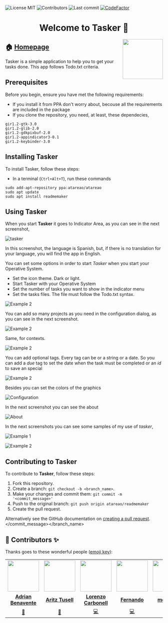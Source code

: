 
<!-- start project-info -->
<!--
project_title: Tasker
github_project: https://github.com/atareao/tasker
license: MIT
icon: /datos/Sync/Programacion/Python/tasker/data/icons/scalable/apps/tasker.svg
homepage: https://www.atareao.es/aplicacion/tasker
license-badge: True
contributors-badge: True
lastcommit-badge: True
codefactor-badge: True
--->

<!-- end project-info -->

<!-- start badges -->

![License MIT](https://img.shields.io/badge/MIT-license-green)
![Contributors](https://img.shields.io/github/contributors-anon/atareao/tasker)
![Last commit](https://img.shields.io/github/last-commit/atareao/tasker)
[![CodeFactor](https://www.codefactor.io/repository/github/atareao/tasker/badge/master)](https://www.codefactor.io/repository/github/atareao/tasker/overview/master)
<!-- end badges -->

<!-- start description -->
<h1 align="center">Welcome to <span id="project_title">Tasker</span> 👋</h1>
<p>
<a href="https://www.atareao.es/aplicacion/tasker" id="homepage" rel="nofollow">
<img align="right" height="128" id="icon" src="data/icons/scalable/apps/tasker.svg" width="128"/>
</a>
</p>
<h2>🏠 <a href="https://www.atareao.es/aplicacion/tasker" id="homepage">Homepage</a></h2>
<p><span id="project_title">Tasker</span> is a simple application to help you to get your tasks done. This app follows Todo.txt criteria.

<!-- end description -->

<!-- start prerequisites -->
## Prerequisites

Before you begin, ensure you have met the following requirements:

* If you install it from PPA don't worry about, becouse all the requirements are included in the package
* If you clone the repository, you need, at least, these dependecies,

```
gir1.2-gtk-3.0
gir1.2-glib-2.0
gir1.2-gdkpixbuf-2.0
gir1.2-appindicator3-0.1
gir1.2-keybinder-3.0
```

<!-- end prerequisites -->

<!-- start installing -->
## Installing <span id="project_title">Tasker</span>

To install <span id="project_title">Tasker</span>, follow these steps:

* In a terminal (`Ctrl+Alt+T`), run these commands

```
sudo add-apt-repository ppa:atareao/atareao
sudo apt update
sudo apt install readmemaker
```


<!-- end installing -->

<!-- start using -->
## Using <span id="project_title">Tasker</span>

When you start **<span id="project_title">Tasker</span>** it goes to Indicator Area, as you can see in the next screenshot,

![tasker](./screenshots/screenshot_01.png)

In this screenshot, the language is Spanish, but, if there is no translation for your language, you will find the app in English.

You can set some options in order to start *Tasker* when you start your Operative System.

* Set the icon theme. Dark or light.
* Start Tasker with your Operative System
* Set the number of tasks you want to show in the indicator menu
* Set the tasks files. The file must follow the Todo.txt syntax.

![Example 2](./screenshots/screenshot_06.png)

You can add so many projects as you need in the configuration dialog, as you can see in the next screenshot.

![Example 2](./screenshots/screenshot_07.png)

Same, for contexts.

![Example 2](./screenshots/screenshot_08.png)

You can add optional tags. Every tag can be or a string or a date. So you can add a *due* tag to set the date when the task must be completed or an *id* to save an special


![Example 2](./screenshots/screenshot_09.png)

Besides you can set the colors of the graphics

![Configuration](./screenshots/screenshot_02.png)

In the next screenshot you can see the about

![About](./screenshots/screenshot_03.png)

In the next screenshots you can see some samples of my use of *tasker*,

![Example 1](./screenshots/screenshot_04.png)

![Example 2](./screenshots/screenshot_05.png)

<!-- end using -->

<!-- start contributing -->
## Contributing to <span id="project_title">Tasker</span>

To contribute to **<span id="project_title">Tasker</span>**, follow these steps:

1. Fork this repository.
2. Create a branch: `git checkout -b <branch_name>`.
3. Make your changes and commit them: `git commit -m '<commit_message>'`
4. Push to the original branch: `git push origin atareao/readmemaker`
5. Create the pull request.

Alternatively see the GitHub documentation on [creating a pull request](https://help.github.com/en/github/collaborating-with-issues-and-pull-requests/creating-a-pull-request).
</commit_message></branch_name>

<!-- end contributing -->

<!-- start contributors -->
## 👤 Contributors ✨

Thanks goes to these wonderful people ([emoji key](https://allcontributors.org/docs/en/emoji-key)):

<!-- end contributors -->

<!-- start table-contributors -->

<table id="contributors">
	<tr id="info_avatar">
		<td id="Adrian-Benavente" align="center">
			<a href="https://github.com/Adrian-Benavente">
				<img src="https://avatars2.githubusercontent.com/u/11258517?v=4" width="100px"/>
			</a>
		</td>
		<td id="aritztg" align="center">
			<a href="https://github.com/aritztg">
				<img src="https://avatars3.githubusercontent.com/u/4686790?v=4" width="100px"/>
			</a>
		</td>
		<td id="atareao" align="center">
			<a href="https://github.com/atareao">
				<img src="https://avatars3.githubusercontent.com/u/298055?v=4" width="100px"/>
			</a>
		</td>
		<td id="flachica" align="center">
			<a href="https://github.com/flachica">
				<img src="https://avatars2.githubusercontent.com/u/747459?v=4" width="100px"/>
			</a>
		</td>
		<td id="metrolan" align="center">
			<a href="https://github.com/metrolan">
				<img src="https://avatars3.githubusercontent.com/u/13301193?v=4" width="100px"/>
			</a>
		</td>
		<td id="Montsemg" align="center">
			<a href="https://github.com/Montsemg">
				<img src="https://avatars2.githubusercontent.com/u/65096362?v=4" width="100px"/>
			</a>
		</td>
	</tr>
	<tr id="info_name">
		<td id="Adrian-Benavente" align="center">
			<a href="https://github.com/Adrian-Benavente">
				<strong>Adrian Benavente</strong>
			</a>
		</td>
		<td id="aritztg" align="center">
			<a href="https://github.com/aritztg">
				<strong>Aritz Tusell</strong>
			</a>
		</td>
		<td id="atareao" align="center">
			<a href="https://github.com/atareao">
				<strong>Lorenzo Carbonell</strong>
			</a>
		</td>
		<td id="flachica" align="center">
			<a href="https://github.com/flachica">
				<strong>Fernando</strong>
			</a>
		</td>
		<td id="metrolan" align="center">
			<a href="https://github.com/metrolan">
				<strong>metrolan</strong>
			</a>
		</td>
		<td id="Montsemg" align="center">
			<a href="https://github.com/Montsemg">
				<strong>Montsemg</strong>
			</a>
		</td>
	</tr>
	<tr id="info_commit">
		<td id="Adrian-Benavente" align="center">
			<a href="/commits?author=Adrian-Benavente">
				<span id="role">🐛</span>
			</a>
		</td>
		<td id="aritztg" align="center">
			<a href="/commits?author=aritztg">
				<span id="role">🐛</span>
			</a>
		</td>
		<td id="atareao" align="center">
			<a href="/commits?author=atareao">
				<span id="role">💻</span>
			</a>
		</td>
		<td id="flachica" align="center">
			<a href="/commits?author=flachica">
				<span id="role">💻</span>
			</a>
		</td>
		<td id="metrolan" align="center">
			<a href="/commits?author=metrolan">
				<span id="role">🐛</span>
			</a>
		</td>
		<td id="Montsemg" align="center">
			<a href="/commits?author=Montsemg">
				<span id="role">🐛</span>
			</a>
		</td>
	</tr>
</table>
<!-- end table-contributors -->
